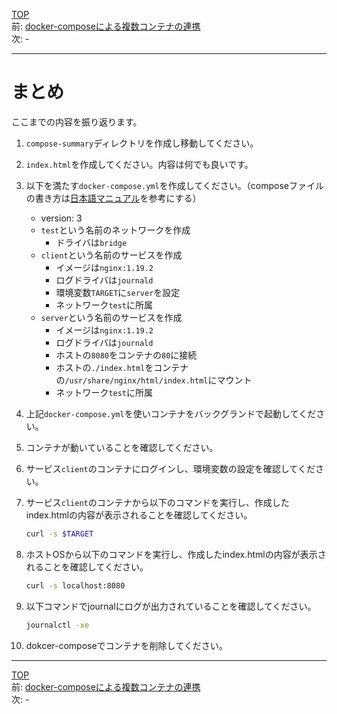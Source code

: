 [TOP](../README.md)   
前: [docker-composeによる複数コンテナの連携](./compose-multi.md)  
次: -  

---

# まとめ

ここまでの内容を振り返ります。

1. ``compose-summary``ディレクトリを作成し移動してください。

2. ``index.html``を作成してください。内容は何でも良いです。

3. 以下を満たす``docker-compose.yml``を作成してください。（composeファイルの書き方は[日本語マニュアル](https://docs.docker.jp/compose/compose-file.html#)を参考にする）
   - version: 3
   - ``test``という名前のネットワークを作成
     - ドライバは``bridge``
   - ``client``という名前のサービスを作成
     - イメージは``nginx:1.19.2``
     - ログドライバは``journald``
     - 環境変数``TARGET``に``server``を設定
     - ネットワーク``test``に所属
   - ``server``という名前のサービスを作成
     - イメージは``nginx:1.19.2``
     - ログドライバは``journald``
     - ホストの``8080``をコンテナの``80``に接続 
     - ホストの``./index.html``をコンテナの``/usr/share/nginx/html/index.html``にマウント
     - ネットワーク``test``に所属

4. 上記``docker-compose.yml``を使いコンテナをバックグランドで起動してください。

5. コンテナが動いていることを確認してください。

6. サービス``client``のコンテナにログインし、環境変数の設定を確認してください。

7. サービス``client``のコンテナから以下のコマンドを実行し、作成したindex.htmlの内容が表示されることを確認してください。
   ``` sh
   curl -s $TARGET
   ```

8. ホストOSから以下のコマンドを実行し、作成したindex.htmlの内容が表示されることを確認してください。
   ``` sh
   curl -s localhost:8080
   ```

9. 以下コマンドでjournalにログが出力されていることを確認してください。
   ``` sh
   journalctl -xe
   ```

10. dokcer-composeでコンテナを削除してください。

---

[TOP](../README.md)   
前: [docker-composeによる複数コンテナの連携](./compose-multi.md)  
次: -  
